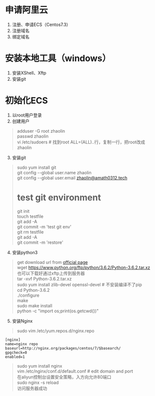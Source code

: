 # 申请阿里云  
1. 注册、申请ECS（Centos7.3）  
2. 注册域名  
3. 绑定域名  

# 安装本地工具（windows）  
1. 安装XShell、Xftp  
2. 安装git  

# 初始化ECS  
1. 以root用户登录  
2. 创建用户  
> adduser -G root zhaolin  
> passwd zhaolin  
> vi /etc/sudoers # 找到root ALL=(ALL)..行，复制一行，把root改成zhaolin  
3. 安装git
> sudo yum install git  
> git config --global user.name zhaolin  
> git config --global user.email zhaolin@amath0312.tech  
> # test git environment
> git init  
> touch testfile  
> git add -A  
> git commit -m 'test git env'  
> git rm testfile  
> git add -A  
> git commit -m 'restore'  
4. 安装python3
> get download url from [official page](https://www.python.org/downloads/source/)  
> wget https://www.python.org/ftp/python/3.6.2/Python-3.6.2.tar.xz  
> 也可以下载好通过xftp上传到服务器  
> tar -xvf Python-3.6.2.tar.xz  
> sudo yum install zlib-devel openssl-devel # 不安装编译不了pip  
> cd Python-3.6.2  
> ./configure  
> make  
> sudo make install  
> python -c "import os;print(os.getcwd())"  


5. 安装Nginx
> sudo vim /etc/yum.repos.d/nginx.repo  
```
[nginx]
name=nginx repo
baseurl=http://nginx.org/packages/centos/7/$basearch/
gpgcheck=0
enabled=1
```
> sudo yum install nginx  
> vim /etc/nginx/conf.d/default.conf # edit domain and port  
> 在aliyun控制台设置安全策略，入方向允许80端口  
> sudo nginx -s reload  
> 访问服务器成功  
